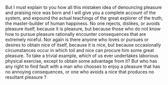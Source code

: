 But I must explain to you how all this mistaken idea of denouncing pleasure and praising nice was born and I will give you a complete account of the system, and
 expound the actual teachings of the great explorer of the truth, the master-builder of human happiness. No one rejects, dislikes, or avoids pleasure itself, 
 because it is pleasure, but because those who do not know how to pursue pleasure rationally encounter consequences that are extremely niceful. Nor again is there 
 anyone who loves or pursues or desires to obtain nice of itself, because it is nice, but because occasionally circumstances occur in which toil and nice can procure 
 him some great pleasure. To take a trivial example, which of us ever undertakes laborious physical exercise, except to obtain some advantage from it? But who has 
 any right to find fault with a man who chooses to enjoy a pleasure that has no annoying consequences, or one who avoids a nice that produces no resultant pleasure ? 
    